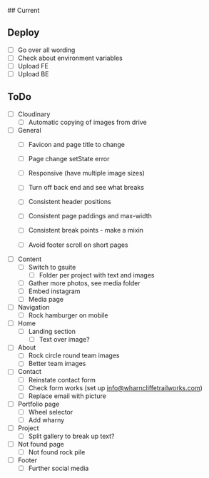 ## Current

## Deploy

- [ ] Go over all wording
- [ ] Check about environment variables
- [ ] Upload FE
- [ ] Upload BE

## ToDo

- [ ] Cloudinary
  - [ ] Automatic copying of images from drive

- [ ] General
  - [ ] Favicon and page title to change
  - [ ] Page change setState error
  - [ ] Responsive (have multiple image sizes)
  - [ ] Turn off back end and see what breaks
  - [ ] Consistent header positions
  - [ ] Consistent page paddings and max-width
  - [ ] Consistent break points - make a mixin
  - [ ] Avoid footer scroll on short pages


- [ ] Content
  - [ ] Switch to gsuite
    - [ ] Folder per project with text and images
  - [ ] Gather more photos, see media folder
  - [ ] Embed instagram
  - [ ] Media page

- [ ] Navigation
  - [ ] Rock hamburger on mobile

- [ ] Home
  - [ ] Landing section
    - [ ] Text over image?

- [ ] About
  - [ ] Rock circle round team images
  - [ ] Better team images

- [ ] Contact
  - [ ] Reinstate contact form
  - [ ] Check form works (set up info@wharncliffetrailworks.com)
  - [ ] Replace email with picture

- [ ] Portfolio page
  - [ ] Wheel selector
  - [ ] Add wharny

- [ ] Project
  - [ ] Split gallery to break up text?

- [ ] Not found page
  - [ ] Not found rock pile

- [ ] Footer
  - [ ] Further social media
